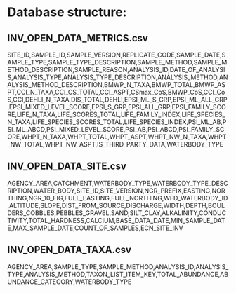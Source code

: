 # Database structure:
## INV_OPEN_DATA_METRICS.csv
﻿SITE_ID,SAMPLE_ID,SAMPLE_VERSION,REPLICATE_CODE,SAMPLE_DATE,SAMPLE_TYPE,SAMPLE_TYPE_DESCRIPTION,SAMPLE_METHOD,SAMPLE_METHOD_DESCRIPTION,SAMPLE_REASON,ANALYSIS_ID,DATE_OF_ANALYSIS,ANALYSIS_TYPE,ANALYSIS_TYPE_DESCRIPTION,ANALYSIS_METHOD,ANALYSIS_METHOD_DESCRIPTION,BMWP_N_TAXA,BMWP_TOTAL,BMWP_ASPT,CCI_N_TAXA,CCI_CS_TOTAL,CCI_ASPT,CSmax_CoS,BMWP_CoS,CCI_CoS,CCI,DEHLI_N_TAXA,DIS_TOTAL,DEHLI,EPSI_ML_S_GRP,EPSI_ML_ALL_GRP,EPSI_MIXED_LEVEL_SCORE,EPSI_S_GRP,EPSI_ALL_GRP,EPSI_FAMILY_SCORE,LIFE_N_TAXA,LIFE_SCORES_TOTAL,LIFE_FAMILY_INDEX,LIFE_SPECIES_N_TAXA,LIFE_SPECIES_SCORES_TOTAL,LIFE_SPECIES_INDEX,PSI_ML_AB,PSI_ML_ABCD,PSI_MIXED_LEVEL_SCORE,PSI_AB,PSI_ABCD,PSI_FAMILY_SCORE,WHPT_N_TAXA,WHPT_TOTAL,WHPT_ASPT,WHPT_NW_N_TAXA,WHPT_NW_TOTAL,WHPT_NW_ASPT,IS_THIRD_PARTY_DATA,WATERBODY_TYPE

## INV_OPEN_DATA_SITE.csv
﻿AGENCY_AREA,CATCHMENT,WATERBODY_TYPE,WATERBODY_TYPE_DESCRIPTION,WATER_BODY,SITE_ID,SITE_VERSION,NGR_PREFIX,EASTING,NORTHING,NGR_10_FIG,FULL_EASTING,FULL_NORTHING,WFD_WATERBODY_ID,ALTITUDE,SLOPE,DIST_FROM_SOURCE,DISCHARGE,WIDTH,DEPTH,BOULDERS_COBBLES,PEBBLES_GRAVEL,SAND,SILT_CLAY,ALKALINITY,CONDUCTIVITY,TOTAL_HARDNESS,CALCIUM,BASE_DATA_DATE,MIN_SAMPLE_DATE,MAX_SAMPLE_DATE,COUNT_OF_SAMPLES,ECN_SITE_INV

## INV_OPEN_DATA_TAXA.csv
﻿AGENCY_AREA,SAMPLE_TYPE,SAMPLE_METHOD,ANALYSIS_ID,ANALYSIS_TYPE,ANALYSIS_METHOD,TAXON_LIST_ITEM_KEY,TOTAL_ABUNDANCE,ABUNDANCE_CATEGORY,WATERBODY_TYPE

